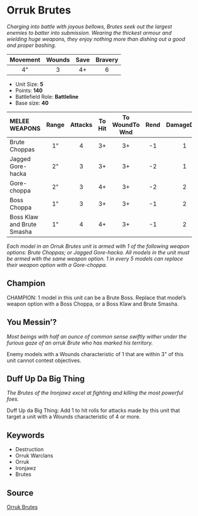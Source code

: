 # Orruk Brutes

_Charging into battle with joyous bellows, Brutes seek out the largest enemies to batter into submission. Wearing the thickest armour and wielding huge weapons, they enjoy nothing more than dishing out a good and proper bashing._


| Movement | Wounds | Save | Bravery |
|:--------:|:------:|:----:|:-------:|
| 4" | 3 | 4+ | 6 |

* Unit Size: **5**
* Points: **140**
* Battlefield Role: **Battleline**
* Base size: **40**

| MELEE WEAPONS | Range | Attacks | To Hit | To WoundTo Wnd | Rend | DamageDmg |
|:---|:--:|:--:|:--:|:--:|:--:|:--:|
| Brute Choppas | 1" | 4 | 3+ | 3+ | -1 | 1 |
| Jagged Gore-hacka | 2" | 3 | 3+ | 3+ | -2 | 1 |
| Gore-choppa | 2" | 3 | 4+ | 3+ | -2 | 2 |
| Boss Choppa | 1" | 3 | 3+ | 3+ | -1 | 2 |
| Boss Klaw and Brute Smasha | 1" | 4 | 4+ | 3+ | -1 | 2 |


_Each model in an Orruk Brutes unit is armed with 1 of the following weapon options: Brute Choppas; or Jagged Gore-hacka. All models in the unit must be armed with the same weapon option. 1 in every 5 models can replace their weapon option with a Gore-choppa._

## Champion

CHAMPION: 1 model in this unit can be a Brute Boss. Replace that model’s weapon option with a Boss Choppa, or a Boss Klaw and Brute Smasha.

## You Messin’?

_Most beings with half an ounce of common sense swiftly wither under the furious gaze of an orruk Brute who has marked his territory._

Enemy models with a Wounds characteristic of 1 that are within 3" of this unit cannot contest objectives.

## Duff Up Da Big Thing

_The Brutes of the Ironjawz excel at fighting and killing the most powerful foes._

Duff Up da Big Thing: Add 1 to hit rolls for attacks made by this unit that target a unit with a Wounds characteristic of 4 or more.

## Keywords

* Destruction
* Orruk Warclans
* Orruk
* Ironjawz
* Brutes


## Source

[Orruk Brutes](https://wahapedia.ru/aos3/factions/orruk-warclans/Orruk-Brutes)
